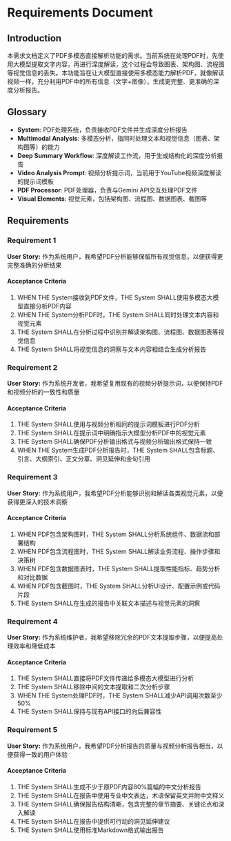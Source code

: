 # Requirements Document

## Introduction

本需求文档定义了PDF多模态直接解析功能的需求。当前系统在处理PDF时，先使用大模型提取文字内容，再进行深度解读，这个过程会导致图表、架构图、流程图等视觉信息的丢失。本功能旨在让大模型直接使用多模态能力解析PDF，就像解读视频一样，充分利用PDF中的所有信息（文字+图像），生成更完整、更准确的深度分析报告。

## Glossary

- **System**: PDF处理系统，负责接收PDF文件并生成深度分析报告
- **Multimodal Analysis**: 多模态分析，指同时处理文本和视觉信息（图表、架构图等）的能力
- **Deep Summary Workflow**: 深度解读工作流，用于生成结构化的深度分析报告
- **Video Analysis Prompt**: 视频分析提示词，当前用于YouTube视频深度解读的提示词模板
- **PDF Processor**: PDF处理器，负责与Gemini API交互处理PDF文件
- **Visual Elements**: 视觉元素，包括架构图、流程图、数据图表、截图等

## Requirements

### Requirement 1

**User Story:** 作为系统用户，我希望PDF分析能够保留所有视觉信息，以便获得更完整准确的分析结果

#### Acceptance Criteria

1. WHEN THE System接收到PDF文件，THE System SHALL使用多模态大模型直接分析PDF内容
2. WHEN THE System分析PDF时，THE System SHALL同时处理文本内容和视觉元素
3. THE System SHALL在分析过程中识别并解读架构图、流程图、数据图表等视觉信息
4. THE System SHALL将视觉信息的洞察与文本内容相结合生成分析报告


### Requirement 2

**User Story:** 作为系统开发者，我希望复用现有的视频分析提示词，以便保持PDF和视频分析的一致性和质量

#### Acceptance Criteria

1. THE System SHALL使用与视频分析相同的提示词模板进行PDF分析
2. THE System SHALL在提示词中明确指示大模型分析PDF中的视觉元素
3. THE System SHALL确保PDF分析输出格式与视频分析输出格式保持一致
4. WHEN THE System生成PDF分析报告时，THE System SHALL包含标题、引言、大纲索引、正文分章、洞见延伸和金句引用

### Requirement 3

**User Story:** 作为系统用户，我希望PDF分析能够识别和解读各类视觉元素，以便获得更深入的技术洞察

#### Acceptance Criteria

1. WHEN PDF包含架构图时，THE System SHALL分析系统组件、数据流和部署结构
2. WHEN PDF包含流程图时，THE System SHALL解读业务流程、操作步骤和决策树
3. WHEN PDF包含数据图表时，THE System SHALL提取性能指标、趋势分析和对比数据
4. WHEN PDF包含截图时，THE System SHALL分析UI设计、配置示例或代码片段
5. THE System SHALL在生成的报告中关联文本描述与视觉元素的洞察

### Requirement 4

**User Story:** 作为系统维护者，我希望移除冗余的PDF文本提取步骤，以便提高处理效率和降低成本

#### Acceptance Criteria

1. THE System SHALL直接将PDF文件传递给多模态大模型进行分析
2. THE System SHALL移除中间的文本提取和二次分析步骤
3. WHEN THE System处理PDF时，THE System SHALL减少API调用次数至少50%
4. THE System SHALL保持与现有API接口的向后兼容性

### Requirement 5

**User Story:** 作为系统用户，我希望PDF分析报告的质量与视频分析报告相当，以便获得一致的用户体验

#### Acceptance Criteria

1. THE System SHALL生成不少于原PDF内容80%篇幅的中文分析报告
2. THE System SHALL在报告中使用专业中文表达，术语保留英文并附中文释义
3. THE System SHALL确保报告结构清晰，包含完整的章节摘要、关键论点和深入解读
4. THE System SHALL在报告中提供可行动的洞见延伸建议
5. THE System SHALL使用标准Markdown格式输出报告
